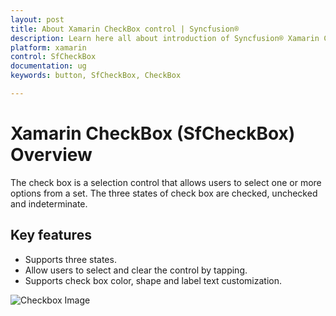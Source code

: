 ```yaml
---
layout: post
title: About Xamarin CheckBox control | Syncfusion®
description: Learn here all about introduction of Syncfusion® Xamarin CheckBox (SfCheckBox) control, its elements and more.
platform: xamarin
control: SfCheckBox
documentation: ug 
keywords: button, SfCheckBox, CheckBox

---
```


# Xamarin CheckBox (SfCheckBox) Overview
The check box is a selection control that allows users to select one or more options from a set. The three states of check box are checked, unchecked and indeterminate.

##  Key features

* Supports three states.
* Allow users to select and clear the control by tapping. 
* Supports check box color, shape and label text customization.

![Checkbox Image](Images/CheckBox_Overview.png)